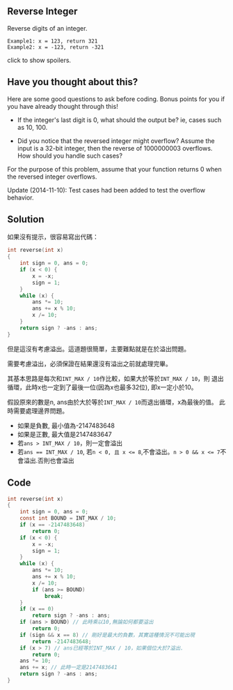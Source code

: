 ## Reverse Integer

Reverse digits of an integer.
```
Example1: x = 123, return 321
Example2: x = -123, return -321
```
click to show spoilers.

## Have you thought about this?

Here are some good questions to ask before coding. Bonus points for you if you have already thought through this!

* If the integer's last digit is 0, what should the output be? ie, cases such as 10, 100.

* Did you notice that the reversed integer might overflow? Assume the input is a 32-bit integer, then the reverse of 1000000003 overflows. How should you handle such cases?

For the purpose of this problem, assume that your function returns 0 when the reversed integer overflows.

Update (2014-11-10):
Test cases had been added to test the overflow behavior.

## Solution

如果沒有提示，很容易寫出代碼：
```c
int reverse(int x)
{
	int sign = 0, ans = 0;
	if (x < 0) {
		x = -x;
		sign = 1;
	}
	while (x) {
		ans *= 10;
		ans += x % 10;
		x /= 10;
	}
	return sign ? -ans : ans;
}
```
但是這沒有考慮溢出。這道題很簡單，主要難點就是在於溢出問題。

需要考慮溢出，必須保證在結果還沒有溢出之前就處理完畢。

其基本思路是每次和`INT_MAX / 10`作比較，如果大於等於`INT_MAX / 10`，則
退出循環，此時x也一定到了最後一位(因為x也最多32位), 即x一定小於10。

假設原來的數是n, ans由於大於等於`INT_MAX / 10`而退出循環，x為最後的值。
此時需要處理邊界問題。

* 如果是負數, 最小值為-2147483648
* 如果是正數, 最大值是2147483647
* 若`ans > INT_MAX / 10`，則一定會溢出
* 若`ans == INT_MAX / 10`, 若`n < 0, 且 x <= 8`,不會溢出。`n > 0 && x <= 7`不會溢出.否則也會溢出

## Code
```c
int reverse(int x)
{
	int sign = 0, ans = 0;
	const int BOUND = INT_MAX / 10;
	if (x == -2147483648)
		return 0;
	if (x < 0) {
		x = -x;
		sign = 1;
	}
	while (x) {
		ans *= 10;
		ans += x % 10;
		x /= 10;
		if (ans >= BOUND)
			break;
	}
	if (x == 0)
		return sign ? -ans : ans;
	if (ans > BOUND) // 此時乘以10,無論如何都要溢出
		return 0;
	if (sign && x == 8) // 剛好是最大的負數，其實這種情況不可能出現
		return -2147483648;
	if (x > 7) // ans已經等於INT_MAX / 10，如果個位大於7溢出.
		return 0;
	ans *= 10;
	ans += x; // 此時一定是2147483641
	return sign ? -ans : ans;
}
```
